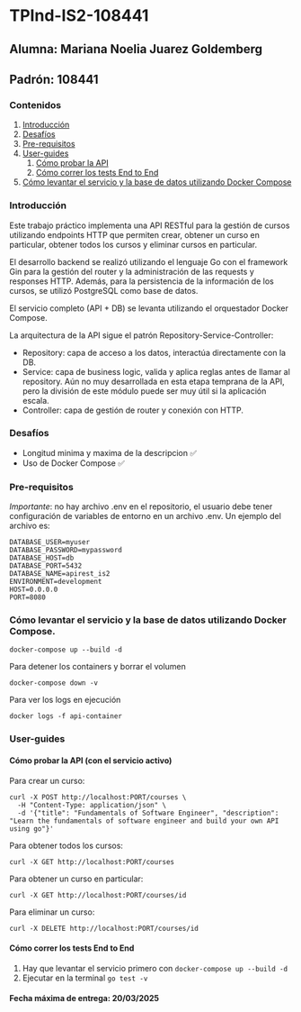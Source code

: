 # TPInd-IS2-108441

## Alumna: Mariana Noelia Juarez Goldemberg
## Padrón: 108441

### Contenidos

1. [Introducción](#introducción)
2. [Desafíos](#desafíos)
3. [Pre-requisitos](#pre-requisitos)
4. [User-guides](#user-guides)
   1. [Cómo probar la API](#cómo-probar-la-api-con-el-servicio-activo)
   2. [Cómo correr los tests End to End](#cómo-correr-los-tests-end-to-end)
5. [Cómo levantar el servicio y la base de datos utilizando Docker Compose](#cómo-levantar-el-servicio-y-la-base-de-datos-utilizando-docker-compose)

### Introducción

Este trabajo práctico implementa una API RESTful para la gestión de cursos utilizando endpoints HTTP que permiten crear, obtener un curso en particular, obtener todos los cursos y eliminar cursos en particular.

El desarrollo backend se realizó utilizando el lenguaje Go con el framework Gin para la gestión del router y la administración de las requests y responses HTTP. Además, para la persistencia de la información de los cursos, se utilizó PostgreSQL como base de datos.

El servicio completo (API + DB) se levanta utilizando el orquestador Docker Compose.

La arquitectura de la API sigue el patrón Repository-Service-Controller:
- Repository: capa de acceso a los datos, interactúa directamente con la DB.
- Service: capa de business logic, valida y aplica reglas antes de llamar al repository. Aún no muy desarrollada en esta etapa temprana de la API, pero la división de este módulo puede ser muy útil si la aplicación escala.
- Controller: capa de gestión de router y conexión con HTTP.

### Desafíos

- Longitud minima y maxima de la descripcion ✅
- Uso de Docker Compose ✅

### Pre-requisitos

*Importante*: no hay archivo .env en el repositorio, el usuario debe tener configuración de variables de entorno en un archivo .env. Un ejemplo del archivo es:

```
DATABASE_USER=myuser
DATABASE_PASSWORD=mypassword
DATABASE_HOST=db
DATABASE_PORT=5432
DATABASE_NAME=apirest_is2
ENVIRONMENT=development
HOST=0.0.0.0
PORT=8080
```

### Cómo levantar el servicio y la base de datos utilizando Docker Compose.
  ```docker-compose up --build -d```

Para detener los containers y borrar el volumen
 
  ```docker-compose down -v```

Para ver los logs en ejecución
  
  ```docker logs -f api-container```

### User-guides

#### Cómo probar la API (con el servicio activo)

Para crear un curso:

```
curl -X POST http://localhost:PORT/courses \
  -H "Content-Type: application/json" \
  -d '{"title": "Fundamentals of Software Engineer", "description": "Learn the fundamentals of software engineer and build your own API using go"}'
```

Para obtener todos los cursos:

```
curl -X GET http://localhost:PORT/courses
```

Para obtener un curso en particular:

```
curl -X GET http://localhost:PORT/courses/id
```

Para eliminar un curso:

```
curl -X DELETE http://localhost:PORT/courses/id
```

#### Cómo correr los tests End to End

1. Hay que levantar el servicio primero con  ```docker-compose up --build -d```
2. Ejecutar en la terminal ``` go test -v ```

#### Fecha máxima de entrega: 20/03/2025
